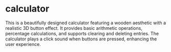 # calculator
This is a beautifully designed calculator featuring a wooden aesthetic with a realistic 3D button effect. It provides basic arithmetic operations, percentage calculations, and supports clearing and deleting entries. The calculator plays a click sound when buttons are pressed, enhancing the user experience.
